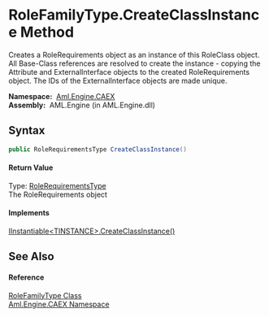 RoleFamilyType.CreateClassInstance Method
=========================================
Creates a RoleRequirements object as an instance of this RoleClass object. All Base-Class references are resolved to create the instance - copying the Attribute and ExternalInterface objects to the created RoleRequirements object. The IDs of the ExternalInterface objects are made unique.

  **Namespace:**  [Aml.Engine.CAEX][1]  
  **Assembly:**  AML.Engine (in AML.Engine.dll)

Syntax
------

```csharp
public RoleRequirementsType CreateClassInstance()
```

#### Return Value
Type: [RoleRequirementsType][2]  
The RoleRequirements object
#### Implements
[IInstantiable&lt;TINSTANCE>.CreateClassInstance()][3]  


See Also
--------

#### Reference
[RoleFamilyType Class][4]  
[Aml.Engine.CAEX Namespace][1]  

[1]: ../README.md
[2]: ../RoleRequirementsType/README.md
[3]: ../IInstantiable_1/CreateClassInstance.md
[4]: README.md
[5]: https://www.automationml.org
[6]: ../../icons/logoShade.png